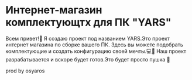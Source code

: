 # Интернет-магазин комплектующтх для ПК "YARS"
Всем привет!🤟
Я создаю проект под названием YARS.Это проект интернет магазина по сборке вашего ПК.
Здесь вы можете подобрать комплектующие и создать конфигурацию своей мечты.💻🤖
Наш проект разрабатывается и вскоре будет готов.Это будет просто пушка 🤯

prod by osyaros
